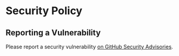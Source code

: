 # Security Policy

## Reporting a Vulnerability

Please report a security vulnerability [on GitHub Security Advisories](https://github.com/xdev-software/vaadin-chartjs-wrapper/security/advisories/new).
